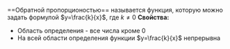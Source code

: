 ==Обратной пропорционостью== называется функция, которую можно задать формулой $y=\frac{k}{x}$, где $k≠0$
**Свойства:**
- Область определения - все числа кроме 0
- На всей области определения функции $y=\frac{k}{x}$ непрерывна